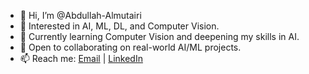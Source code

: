 - 👋 Hi, I’m @Abdullah-Almutairi
- 👀 Interested in AI, ML, DL, and Computer Vision.
- 🌱 Currently learning Computer Vision and deepening my skills in AI.
- 💼 Open to collaborating on real-world AI/ML projects.
- 📫 Reach me: [Email](Aloqile1@gmail.com) |  [LinkedIn](https://www.linkedin.com/in/abdullah-almutairi-00643b264)

<!---
Abdullah-Almutairi/Abdullah-Almutairi is a ✨ special ✨ repository because its `README.md` (this file) appears on your GitHub profile.
You can click the Preview link to take a look at your changes.
--->
